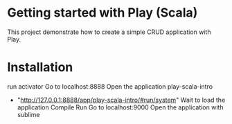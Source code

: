 # Getting started with Play (Scala)

This project demonstrate how to create a simple CRUD application with Play.

# Installation
run activator
Go to localhost:8888
Open the application play-scala-intro
+ "http://127.0.0.1:8888/app/play-scala-intro/#run/system"
Wait to load the application
Compile
Run
Go to localhost:9000
Open the application with sublime

